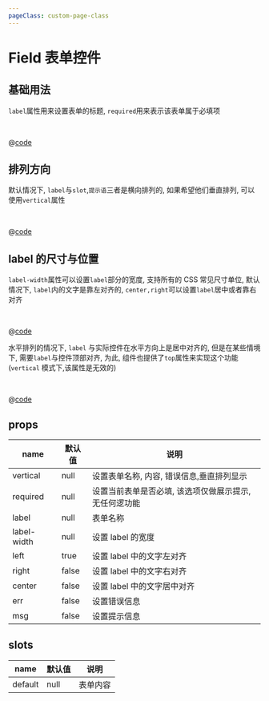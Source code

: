```yaml
---
pageClass: custom-page-class
---
```


# Field 表单控件

## 基础用法

`label`属性用来设置表单的标题, `required`用来表示该表单属于必填项

<br/>
<Field-Base/>

@[code](../comps/Field/Base.vue)

## 排列方向

默认情况下, `label`与`slot`,`提示语`三者是横向排列的, 如果希望他们垂直排列, 可以使用`vertical`属性

<br/>

<Field-Vertical/>

@[code](../comps/Field/Vertical.vue)

## label 的尺寸与位置

`label-width`属性可以设置`label`部分的宽度, 支持所有的 CSS 常见尺寸单位, 默认情况下, `label`内的文字是靠左对齐的, `center,right`可以设置`label`居中或者靠右对齐

<br/>

<Field-Size/>

@[code](../comps/Field/Size.vue)

水平排列的情况下, `label` 与实际控件在水平方向上是居中对齐的, 但是在某些情境下, 需要`label`与控件顶部对齐, 为此, 组件也提供了`top`属性来实现这个功能(`vertical` 模式下,该属性是无效的)

<br/>

<Field-Top/>

@[code](../comps/Field/Top.vue)

## props

| name        | 默认值 | 说明                                                   |
| ----------- | ------ | ------------------------------------------------------ |
| vertical    | null   | 设置表单名称, 内容, 错误信息,垂直排列显示              |
| required    | null   | 设置当前表单是否必填, 该选项仅做展示提示, 无任何逻功能 |
| label       | null   | 表单名称                                               |
| label-width | null   | 设置 label 的宽度                                      |
| left        | true   | 设置 label 中的文字左对齐                              |
| right       | false  | 设置 label 中的文字右对齐                              |
| center      | false  | 设置 label 中的文字居中对齐                            |
| err         | false  | 设置错误信息                                           |
| msg         | false  | 设置提示信息                                           |

## slots

| name    | 默认值 | 说明     |
| ------- | ------ | -------- |
| default | null   | 表单内容 |
